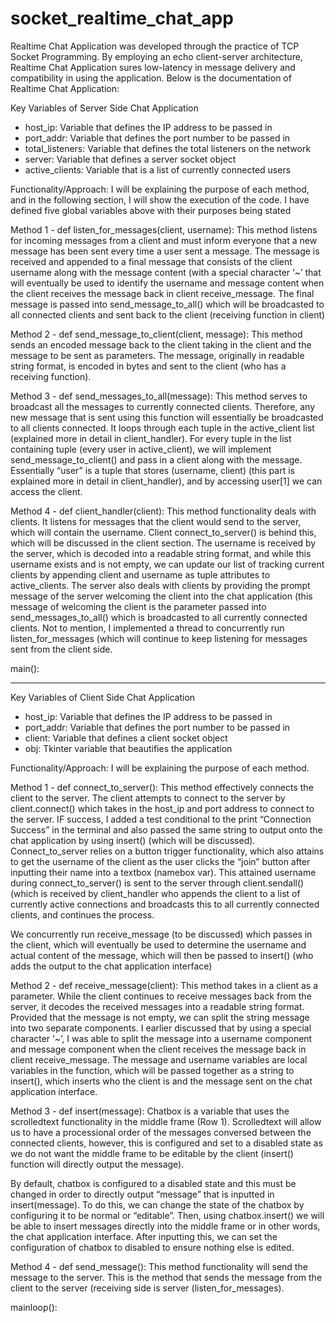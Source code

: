 # socket_realtime_chat_app

Realtime Chat Application was developed through the practice of TCP Socket Programming. By employing an echo client-server architecture, Realtime Chat Application sures low-latency in message delivery and compatibility in using the application. Below is the documentation of Realtime Chat Application:


Key Variables of Server Side Chat Application
- host_ip: Variable that defines the IP address to be passed in
- port_addr: Variable that defines the port number to be passed in
- total_listeners: Variable that defines the total listeners on the network
- server: Variable that defines a server socket object
- active_clients: Variable that is a list of currently connected users

Functionality/Approach: I will be explaining the purpose of each method, and in the following section, I will show the execution of the code. I have defined five global variables above with their purposes being stated

Method 1 - def listen_for_messages(client, username): This method listens for incoming messages from a client and must inform everyone that a new message has been sent every time a user sent a message. The message is received and appended to a final message that consists of the client username along with the message content (with a special character ‘~’ that will eventually be used to identify the username and message content when the client receives the message back in client receive_message. The final message is passed into send_message_to_all() which will be broadcasted to all connected clients and sent back to the client (receiving function in client)

Method 2 - def send_message_to_client(client, message): This method sends an encoded message back to the client taking in the client and the message to be sent as parameters. The message, originally in readable string format, is encoded in bytes and sent to the client (who has a receiving function).

Method 3 - def send_messages_to_all(message): This method serves to broadcast all the messages to currently connected clients. Therefore, any new message that is sent using this function will essentially be broadcasted to all clients connected. It loops through each tuple in the active_client list (explained more in detail in client_handler). For every tuple in the list containing tuple (every user in active_client), we will implement send_message_to_client() and pass in a client along with the message. Essentially “user” is a tuple that stores (username, client) (this part is explained more in detail in client_handler), and by accessing user[1] we can access the client.

Method 4 - def client_handler(client): This method functionality deals with clients. It listens for messages that the client would send to the server, which will contain the username. Client connect_to_server() is behind this, which will be discussed in the client section. The username is received by the server, which is decoded into a readable string format, and while this username exists and is not empty, we can update our list of tracking current clients by appending client and username as tuple attributes to active_clients. The server also deals with clients by providing the prompt message of the server welcoming the client into the chat application (this message of welcoming the client is the parameter passed into send_messages_to_all() which is broadcasted to all currently connected clients. Not to mention, I implemented a thread to concurrently run listen_for_messages (which will continue to keep listening for messages sent from the client side.

main():

---------------------------------------------------------------------------------------------------------------------------------------------------------------------------------------------------------------------

Key Variables of Client Side Chat Application
- host_ip: Variable that defines the IP address to be passed in
- port_addr: Variable that defines the port number to be passed in
- client: Variable that defines a client socket object
- obj: Tkinter variable that beautifies the application

Functionality/Approach: I will be explaining the purpose of each method.

Method 1 - def connect_to_server(): This method effectively connects the client to the server. The client attempts to connect to the server by client.connect() which takes in the host_ip and port address to connect to the server. IF success, I added a test conditional to the print “Connection Success” in the terminal and also passed the same string to output onto the chat application by using insert() (which will be discussed). Connect_to_server relies on a button trigger functionality, which also attains to get the username of the client as the user clicks the “join” button after inputting their name into a textbox (namebox var). This attained username during connect_to_server() is sent to the server through client.sendall() (which is received by client_handler who appends the client to a list of currently active connections and broadcasts this to all currently connected clients, and continues the process.

We concurrently run receive_message (to be discussed) which passes in the client, which will eventually be used to determine the username and actual content of the message, which will then be passed to insert() (who adds the output to the chat application interface)

Method 2 - def receive_message(client): This method takes in a client as a parameter. While the client continues to receive messages back from the server, it decodes the received messages into a readable string format. Provided that the message is not empty, we can split the string message into two separate components. I earlier discussed that by using a special character ‘~’, I was able to split the message into a username component and message component when the client receives the message back in client receive_message. The message and username variables are local variables in the function, which will be passed together as a string to insert(), which inserts who the client is and the message sent on the chat application interface.

Method 3 - def insert(message):  Chatbox is a variable that uses the scrolledtext functionality in the middle frame (Row 1). Scrolledtext will allow us to have a processional order of the messages conversed between the connected clients, however, this is configured and set to a disabled state as we do not want the middle frame to be editable by the client (insert() function will directly output the message).

By default, chatbox is configured to a disabled state and this must be changed in order to directly output “message” that is inputted in insert(message). To do this, we can change the state of the chatbox by configuring it to be normal or “editable”. Then, using chatbox.insert() we will be able to insert messages directly into the middle frame or in other words, the chat application interface. After inputting this, we can set the configuration of chatbox to disabled to ensure nothing else is edited.

Method 4 - def send_message(): This method functionality will send the message to the server. This is the method that sends the message from the client to the server (receiving side is server (listen_for_messages).

mainloop():



	
	




